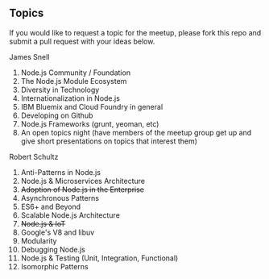## Topics

If you would like to request a topic for the meetup, please fork this repo and submit a pull request with your ideas below.

James Snell

1. Node.js Community / Foundation
2. The Node.js Module Ecosystem
3. Diversity in Technology
4. Internationalization in Node.js
5. IBM Bluemix and Cloud Foundry in general
6. Developing on Github
7. Node.js Frameworks (grunt, yeoman, etc)
8. An open topics night (have members of the meetup group get up and give short presentations on topics that interest them)

Robert Schultz

1. Anti-Patterns in Node.js
2. Node.js & Microservices Architecture
3. ~~Adoption of Node.js in the Enterprise~~
4. Asynchronous Patterns
5. ES6+ and Beyond
6. Scalable Node.js Architecture
7. ~~Node.js & IoT~~
8. Google's V8 and libuv
9. Modularity
10. Debugging Node.js
11. Node.js & Testing (Unit, Integration, Functional)
12. Isomorphic Patterns
